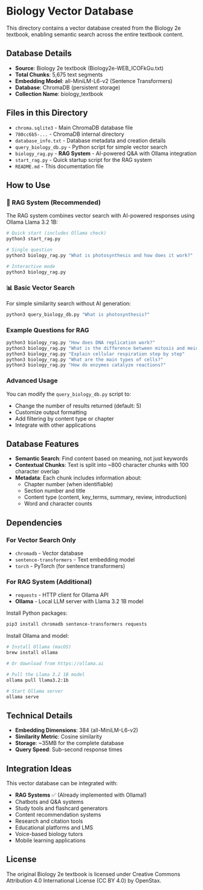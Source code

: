 # Biology Vector Database

This directory contains a vector database created from the Biology 2e textbook, enabling semantic search across the entire textbook content.

## Database Details
- **Source**: Biology 2e textbook (Biology2e-WEB_ICOFkGu.txt)
- **Total Chunks**: 5,675 text segments
- **Embedding Model**: all-MiniLM-L6-v2 (Sentence Transformers)
- **Database**: ChromaDB (persistent storage)
- **Collection Name**: biology_textbook

## Files in this Directory
- `chroma.sqlite3` - Main ChromaDB database file
- `780cc6b5-...` - ChromaDB internal directory
- `database_info.txt` - Database metadata and creation details
- `query_biology_db.py` - Python script for simple vector search
- `biology_rag.py` - **RAG System** - AI-powered Q&A with Ollama integration
- `start_rag.py` - Quick startup script for the RAG system
- `README.md` - This documentation file

## How to Use

### 🤖 RAG System (Recommended)
The RAG system combines vector search with AI-powered responses using Ollama Llama 3.2 1B:

```bash
# Quick start (includes Ollama check)
python3 start_rag.py

# Single question
python3 biology_rag.py "What is photosynthesis and how does it work?"

# Interactive mode
python3 biology_rag.py
```

### 📊 Basic Vector Search
For simple similarity search without AI generation:

```bash
python3 query_biology_db.py "What is photosynthesis?"
```

### Example Questions for RAG
```bash
python3 biology_rag.py "How does DNA replication work?"
python3 biology_rag.py "What is the difference between mitosis and meiosis?"
python3 biology_rag.py "Explain cellular respiration step by step"
python3 biology_rag.py "What are the main types of cells?"
python3 biology_rag.py "How do enzymes catalyze reactions?"
```

### Advanced Usage
You can modify the `query_biology_db.py` script to:
- Change the number of results returned (default: 5)
- Customize output formatting
- Add filtering by content type or chapter
- Integrate with other applications

## Database Features
- **Semantic Search**: Find content based on meaning, not just keywords
- **Contextual Chunks**: Text is split into ~800 character chunks with 100 character overlap
- **Metadata**: Each chunk includes information about:
  - Chapter number (when identifiable)
  - Section number and title
  - Content type (content, key_terms, summary, review, introduction)
  - Word and character counts

## Dependencies

### For Vector Search Only
- `chromadb` - Vector database
- `sentence-transformers` - Text embedding model
- `torch` - PyTorch (for sentence transformers)

### For RAG System (Additional)
- `requests` - HTTP client for Ollama API
- **Ollama** - Local LLM server with Llama 3.2 1B model

Install Python packages:
```bash
pip3 install chromadb sentence-transformers requests
```

Install Ollama and model:
```bash
# Install Ollama (macOS)
brew install ollama

# Or download from https://ollama.ai

# Pull the Llama 3.2 1B model
ollama pull llama3.2:1b

# Start Ollama server
ollama serve
```

## Technical Details
- **Embedding Dimensions**: 384 (all-MiniLM-L6-v2)
- **Similarity Metric**: Cosine similarity
- **Storage**: ~35MB for the complete database
- **Query Speed**: Sub-second response times

## Integration Ideas
This vector database can be integrated with:
- **RAG Systems** ✅ (Already implemented with Ollama!)
- Chatbots and Q&A systems
- Study tools and flashcard generators
- Content recommendation systems
- Research and citation tools
- Educational platforms and LMS
- Voice-based biology tutors
- Mobile learning applications

## License
The original Biology 2e textbook is licensed under Creative Commons Attribution 4.0 International License (CC BY 4.0) by OpenStax.
